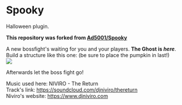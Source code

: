 # Spooky

Halloween plugin.

**This repository was forked from [Ad5001/Spooky](https://github.com/Ad5001/Spooky)**

A new bossfight's waiting for you and your players. <b>The Ghost is <i>here</i></b>.     
Build a structure like this one: (be sure to place the pumpkin in last!)    
<img src="https://download.ad5001.eu/other/Spooky/struct.jpeg"></img>



Afterwards let the boss fight go!    
    
Music used here: NIVIRO - The Return    
Track's link: https://soundcloud.com/djniviro/thereturn    
Niviro's website: https://www.djniviro.com
